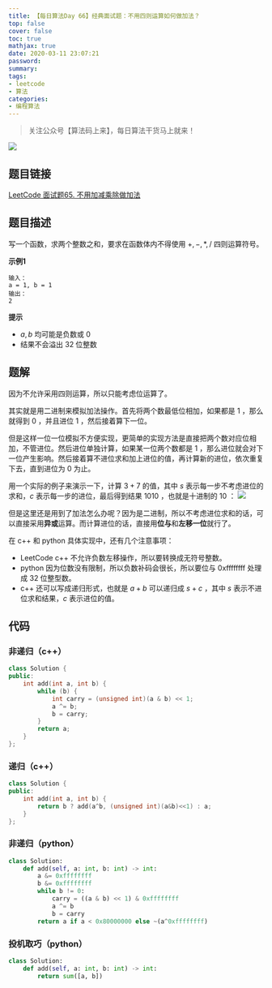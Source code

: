 ```yaml
---
title: 【每日算法Day 66】经典面试题：不用四则运算如何做加法？
top: false
cover: false
toc: true
mathjax: true
date: 2020-03-11 23:07:21
password:
summary:
tags:
- leetcode
- 算法
categories:
- 编程算法
---
```


> 关注公众号【算法码上来】，每日算法干货马上就来！

![](/medias/contact.jpg)

## 题目链接
[LeetCode 面试题65. 不用加减乘除做加法](https://leetcode-cn.com/problems/bu-yong-jia-jian-cheng-chu-zuo-jia-fa-lcof/ "LeetCode 面试题65. 不用加减乘除做加法")

## 题目描述
写一个函数，求两个整数之和，要求在函数体内不得使用 $+,-,*,/$ 四则运算符号。

**示例1**
```text
输入：
a = 1, b = 1
输出：
2
```

**提示**
* $a, b$ 均可能是负数或 $0$
* 结果不会溢出 $32$ 位整数

## 题解
因为不允许采用四则运算，所以只能考虑位运算了。

其实就是用二进制来模拟加法操作。首先将两个数最低位相加，如果都是 $1$ ，那么就得到 $0$ ，并且进位 $1$ ，然后接着算下一位。

但是这样一位一位模拟不方便实现，更简单的实现方法是直接把两个数对应位相加，不管进位。然后进位单独计算，如果某一位两个数都是 $1$ ，那么进位就会对下一位产生影响。然后接着算不进位求和加上进位的值，再计算新的进位，依次重复下去，直到进位为 $0$ 为止。

用一个实际的例子来演示一下，计算 $3+7$ 的值，其中 $s$ 表示每一步不考虑进位的求和，$c$ 表示每一步的进位，最后得到结果 $1010$ ，也就是十进制的 $10$ ：
![](1.jpg)

但是这里还是用到了加法怎么办呢？因为是二进制，所以不考虑进位求和的话，可以直接采用**异或**运算。而计算进位的话，直接用**位与**和**左移一位**就行了。

在 c++ 和 python 具体实现中，还有几个注意事项：
* LeetCode c++ 不允许负数左移操作，所以要转换成无符号整数。
* python 因为位数没有限制，所以负数补码会很长，所以要位与 0xffffffff 处理成 $32$ 位整型数。
* c++ 还可以写成递归形式，也就是 $a+b$ 可以递归成 $s+c$ ，其中 $s$ 表示不进位求和结果，$c$ 表示进位的值。


## 代码
### 非递归（c++）
```cpp
class Solution {
public:
    int add(int a, int b) {
        while (b) {
            int carry = (unsigned int)(a & b) << 1;
            a ^= b;
            b = carry;
        }
        return a;
    }
};
```

### 递归（c++）
```cpp
class Solution {
public:
    int add(int a, int b) {
        return b ? add(a^b, (unsigned int)(a&b)<<1) : a;
    }
};
```

### 非递归（python）
```python
class Solution:
    def add(self, a: int, b: int) -> int:
        a &= 0xffffffff
        b &= 0xffffffff
        while b != 0:
            carry = ((a & b) << 1) & 0xffffffff
            a ^= b
            b = carry
        return a if a < 0x80000000 else ~(a^0xffffffff)
```

### 投机取巧（python）
```python
class Solution:
    def add(self, a: int, b: int) -> int:
        return sum([a, b])
```